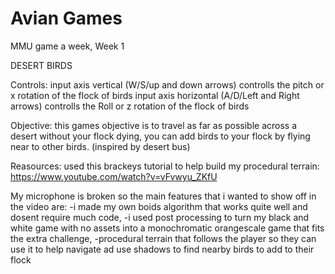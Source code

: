 # Avian Games
 MMU game a week, Week 1

DESERT BIRDS

Controls:
input axis vertical (W/S/up and down arrows) controlls the pitch or x rotation of the flock of birds
input axis horizontal (A/D/Left and Right arrows) controlls the Roll or z rotation of the flock of birds

Objective:
this games objective is to travel as far as possible across a desert without your flock dying, you can add birds to your flock by flying near to other birds.
(inspired by desert bus)

Reasources:
used this brackeys tutorial to help build my procedural terrain: https://www.youtube.com/watch?v=vFvwyu_ZKfU

My microphone is broken so the main features that i wanted to show off in the video are:
-i made my own boids algorithm that works quite well and dosent require much code, 
-i used post processing to turn my black and white game with no assets into a monochromatic orangescale game that fits the extra challenge,
-procedural terrain that follows the player so they can use it to help navigate ad use shadows to find nearby birds to add to their flock